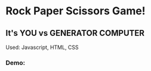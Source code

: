 <h1>Rock Paper Scissors Game!</h1>
<h2>It's YOU vs GENERATOR COMPUTER</h2> 

Used: Javascript, HTML, CSS

<h3>Demo:</h3>

